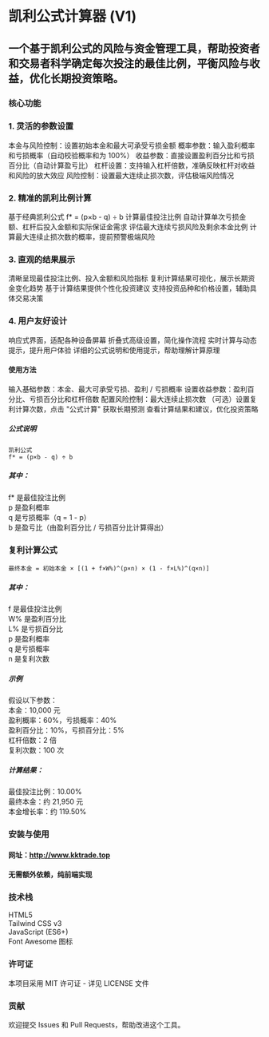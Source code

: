 # 凯利公式计算器 (V1)
## 一个基于凯利公式的风险与资金管理工具，帮助投资者和交易者科学确定每次投注的最佳比例，平衡风险与收益，优化长期投资策略。

### 核心功能
### 1. 灵活的参数设置
本金与风险控制：设置初始本金和最大可承受亏损金额
概率参数：输入盈利概率和亏损概率（自动校验概率和为 100%）
收益参数：直接设置盈利百分比和亏损百分比（自动计算盈亏比）
杠杆设置：支持输入杠杆倍数，准确反映杠杆对收益和风险的放大效应
风险控制：设置最大连续止损次数，评估极端风险情况

### 2. 精准的凯利比例计算
基于经典凯利公式 f* = (p×b - q) ÷ b 计算最佳投注比例
自动计算单次亏损金额、杠杆后投入金额和实际保证金需求
评估最大连续亏损风险及剩余本金比例
计算最大连续止损次数的概率，提前预警极端风险

### 3. 直观的结果展示
清晰呈现最佳投注比例、投入金额和风险指标
复利计算结果可视化，展示长期资金变化趋势
基于计算结果提供个性化投资建议
支持投资品种和价格设置，辅助具体交易决策

### 4. 用户友好设计
响应式界面，适配各种设备屏幕
折叠式高级设置，简化操作流程
实时计算与动态提示，提升用户体验
详细的公式说明和使用提示，帮助理解计算原理

#### 使用方法
输入基础参数：本金、最大可承受亏损、盈利 / 亏损概率
设置收益参数：盈利百分比、亏损百分比和杠杆倍数
配置风险控制：最大连续止损次数
（可选）设置复利计算次数，点击 "公式计算" 获取长期预测
查看计算结果和建议，优化投资策略

##### 公式说明
```
凯利公式
f* = (p×b - q) ÷ b
```
##### 其中：
f* 是最佳投注比例  
p 是盈利概率  
q 是亏损概率（q = 1 - p）   
b 是盈亏比（由盈利百分比 / 亏损百分比计算得出）  

### 复利计算公式  
```
最终本金 = 初始本金 × [(1 + f×W%)^(p×n) × (1 - f×L%)^(q×n)]
```

##### 其中：
f 是最佳投注比例  
W% 是盈利百分比  
L% 是亏损百分比  
p 是盈利概率  
q 是亏损概率  
n 是复利次数  

##### 示例
假设以下参数：  
本金：10,000 元  
盈利概率：60%，亏损概率：40%  
盈利百分比：10%，亏损百分比：5%  
杠杆倍数：2 倍  
复利次数：100 次  

##### 计算结果：
最佳投注比例：10.00%  
最终本金：约 21,950 元  
本金增长率：约 119.50%  

### 安装与使用
#### 网址：http://www.kktrade.top  
#### 无需额外依赖，纯前端实现  

### 技术栈
HTML5  
Tailwind CSS v3  
JavaScript (ES6+)  
Font Awesome 图标  

### 许可证
本项目采用 MIT 许可证 - 详见 LICENSE 文件

### 贡献
欢迎提交 Issues 和 Pull Requests，帮助改进这个工具。

